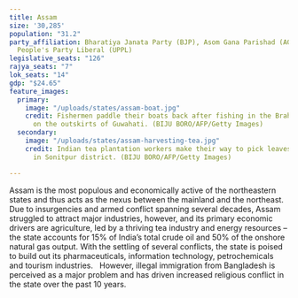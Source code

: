 ```yaml
---
title: Assam
size: '30,285'
population: "31.2"
party_affiliation: Bharatiya Janata Party (BJP), Asom Gana Parishad (AGP) & United
  People's Party Liberal (UPPL)
legislative_seats: "126"
rajya_seats: "7"
lok_seats: "14"
gdp: "$24.65"
feature_images:
  primary:
    image: "/uploads/states/assam-boat.jpg"
    credit: Fishermen paddle their boats back after fishing in the Brahmaputra River
      on the outskirts of Guwahati. (BIJU BORO/AFP/Getty Images)
  secondary:
    image: "/uploads/states/assam-harvesting-tea.jpg"
    credit: Indian tea plantation workers make their way to pick leaves at a tea garden
      in Sonitpur district. (BIJU BORO/AFP/Getty Images)

---
```

Assam is the most populous and economically active of the northeastern states and thus acts as the nexus between the mainland and the northeast. Due to insurgencies and armed conflict spanning several decades, Assam struggled to attract major industries, however, and its primary economic drivers are agriculture, led by a thriving tea industry and energy resources – the state accounts for 15% of India’s total crude oil and 50% of the onshore natural gas output. With the settling of several conflicts, the state is poised to build out its pharmaceuticals, information technology, petrochemicals and tourism industries.   However, illegal immigration from Bangladesh is perceived as a major problem and has driven increased religious conflict in the state over the past 10 years.